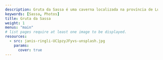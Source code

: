 ```yaml
---
description: Gruta da Sassa é uma caverna localizada na província de Luanda, Angola. É conhecida por suas formações rochosas impressionantes e pela biodiversidade única que abriga.
keywords: [Sassa, Photos]
title: Gruta da Sassa
weight: 1
menus: "main"
# list pages require at least one image to be displayed.
resources:
  - src: janis-ringli-UC1pzyJFyvs-unsplash.jpg
    params:
      cover: true
---
```

